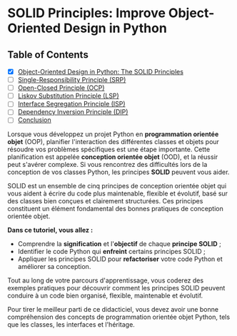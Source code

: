 # SOLID Principles: Improve Object-Oriented Design in Python

## Table of Contents

* [X] [Object-Oriented Design in Python: The SOLID Principles](./object-oriented_design_in_python_-_the_solid_principles.md)
* [ ] [Single-Responsibility Principle (SRP)](./single-responsibility_principle.md)
* [ ] [Open-Closed Principle (OCP)](./open-closed_principle.md)
* [ ] [Liskov Substitution Principle (LSP)](./liskov_substitution_principle.md)
* [ ] [Interface Segregation Principle (ISP)](./interface_segregation_principle.md)
* [ ] [Dependency Inversion Principle (DIP)](./dependency_inversion_principle.md)
* [ ] [Conclusion](./conclusion.md)

Lorsque vous développez un projet Python en **programmation orientée objet** (OOP), 
planifier l'interaction des différentes classes et objets pour résoudre vos 
problèmes spécifiques est une étape importante. Cette planification est 
appelée **conception orientée objet** (OOD), et la réussir peut s'avérer 
complexe. Si vous rencontrez des difficultés lors de la conception de vos 
classes Python, les principes **SOLID** peuvent vous aider.

SOLID est un ensemble de cinq principes de conception orientée objet qui vous 
aident à écrire du code plus maintenable, flexible et évolutif, basé sur des 
classes bien conçues et clairement structurées. Ces principes constituent 
un élément fondamental des bonnes pratiques de conception orientée objet.

**Dans ce tutoriel, vous allez :**

* Comprendre la **signification** et l'**objectif** de chaque **principe SOLID** ;
* Identifier le code Python qui **enfreint** certains principes SOLID ;
* Appliquer les principes SOLID pour **refactoriser** votre code Python et 
  améliorer sa conception.

Tout au long de votre parcours d'apprentissage, vous coderez des exemples 
pratiques pour découvrir comment les principes SOLID peuvent conduire à un 
code bien organisé, flexible, maintenable et évolutif.

Pour tirer le meilleur parti de ce didacticiel, vous devez avoir une bonne 
compréhension des concepts de programmation orientée objet Python, tels 
que les classes, les interfaces et l'héritage.